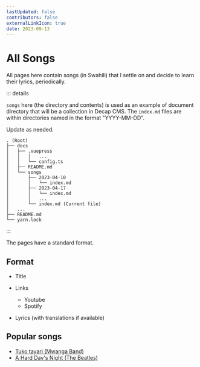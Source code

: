 ```yaml
---
lastUpdated: false
contributors: false
externalLinkIcon: true
date: 2023-09-13
---
```

# All Songs

All pages here contain songs (in Swahili) that I settle on and decide to learn their lyrics, periodically.

::: details

`songs` here (the directory and contents) is used as an example of document directory that will be a collection in Decap CMS. The `index.md` files are within directories named in the format "YYYY-MM-DD".

Update as needed.

```txt:no-line-numbers
. (Root)
├── docs
│   ├── .vuepress
│   │   │   ...
│   │   └── config.ts
│   ├── README.md
│   └── songs
│       ├── 2023-04-10
│       │   └── index.md
│       ├── 2023-04-17
│       │   └── index.md
│       │   ...
│       └── index.md (Current file)
│   ...
├── README.md
└── yarn.lock
```

:::

The pages have a standard format.

## Format

* Title
* Links

  * Youtube
  * Spotify
* Lyrics (with translations if available)

## Popular songs

* [Tuko tayari (Mwanga Band)](/songs/2023-04-10)
* [A Hard Day's Night (The Beatles)](/songs/2023-09-13/)
